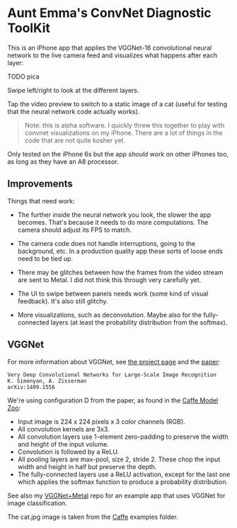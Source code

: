 # Aunt Emma's ConvNet Diagnostic ToolKit 

This is an iPhone app that applies the VGGNet-16 convolutional neural network to the live camera feed and visualizes what happens after each layer:

TODO pica

Swipe left/right to look at the different layers.

Tap the video preview to switch to a static image of a cat (useful for testing that the neural network code actually works).

> Note: this is alpha software. I quickly threw this together to play with convnet visualizations on my iPhone. There are a lot of things in the code that are not quite kosher yet.

Only tested on the iPhone 6s but the app *should* work on other iPhones too, as long as they have an A8 processor.

## Improvements

Things that need work:

- The further inside the neural network you look, the slower the app becomes. That's because it needs to do more computations. The camera should adjust its FPS to match.

- The camera code does not handle interruptions, going to the background, etc. In a production quality app these sorts of loose ends need to be tied up.

- There may be glitches between how the frames from the video stream are sent to Metal. I did not think this through very carefully yet.

- The UI to swipe between panels needs work (some kind of visual feedback). It's also still glitchy.

- More visualizations, such as deconvolution. Maybe also for the fully-connected layers (at least the probability distribution from the softmax).

## VGGNet

For more information about VGGNet, see [the project page](http://www.robots.ox.ac.uk/~vgg/research/very_deep/) and the [paper](http://arxiv.org/pdf/1409.1556):
  
    Very Deep Convolutional Networks for Large-Scale Image Recognition
    K. Simonyan, A. Zisserman
    arXiv:1409.1556

We're using configuration D from the paper, as found in the [Caffe Model Zoo](https://github.com/BVLC/caffe/wiki/Model-Zoo):
  
- Input image is 224 x 224 pixels x 3 color channels (RGB).
- All convolution kernels are 3x3.
- All convolution layers use 1-element zero-padding to preserve the width and height of the input volume.
- Convolution is followed by a ReLU.
- All pooling layers are max-pool, size 2, stride 2. These chop the input width and height in half but preserve the depth.
- The fully-connected layers use a ReLU activation, except for the last one which applies the softmax function to produce a probability distribution.

See also my [VGGNet+Metal](https://github.com/hollance/VGGNet-Metal) repo for an example app that uses VGGNet for image classification.

The cat.jpg image is taken from the [Caffe](https://github.com/BVLC/caffe) examples folder.

